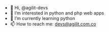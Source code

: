 - 👋 Hi, @agilit-devs
- 👀 I’m interested in python and php web apps
- 🌱 I’m currently learning python
- 📫 How to reach me: devs@agilit.com.co

<!---
agilit-devs/agilit-devs is a ✨ special ✨ repository because its `README.md` (this file) appears on your GitHub profile.
You can click the Preview link to take a look at your changes.
--->
